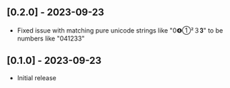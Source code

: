 ## [0.2.0] - 2023-09-23

- Fixed issue with matching pure unicode strings like "0❹①²３𝟑" to be numbers like "041233"

## [0.1.0] - 2023-09-23

- Initial release
